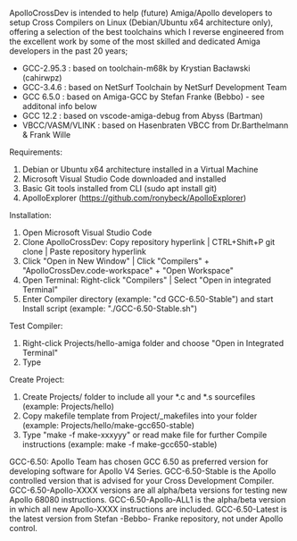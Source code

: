 ApolloCrossDev is intended to help (future) Amiga/Apollo developers to setup Cross Compilers on Linux (Debian/Ubuntu x64 architecture only), offering a selection of the best toolchains which I  reverse engineered from the excellent work by some of the most skilled and dedicated Amiga developers in the past 20 years;

* GCC-2.95.3        : based on toolchain-m68k by Krystian Bacławski (cahirwpz)
* GCC-3.4.6         : based on NetSurf Toolchain by NetSurf Development Team
* GCC 6.5.0         : based on Amiga-GCC by Stefan Franke (Bebbo) - see additonal info below
* GCC 12.2          : based on vscode-amiga-debug from Abyss (Bartman)
* VBCC/VASM/VLINK   : based on Hasenbraten VBCC from Dr.Barthelmann & Frank Wille

Requirements:
1. Debian or Ubuntu x64 architecture installed in a Virtual Machine 
2. Microsoft Visual Studio Code downloaded and installed
3. Basic Git tools installed from CLI (sudo apt install git)
4. ApolloExplorer (https://github.com/ronybeck/ApolloExplorer)

Installation:
1. Open Microsoft Visual Studio Code
2. Clone ApolloCrossDev: Copy repository hyperlink | CTRL+Shift+P git clone | Paste repository hyperlink
3. Click "Open in New Window" | Click "Compilers" + "ApolloCrossDev.code-workspace" + "Open Workspace"
4. Open Terminal: Right-click "Compilers" | Select "Open in integrated Terminal"
5. Enter Compiler directory (example: "cd GCC-6.50-Stable") and start Install script (example: "./GCC-6.50-Stable.sh")

Test Compiler:
1. Right-click Projects/hello-amiga folder and choose "Open in Integrated Terminal"
2. Type 

Create Project:
1. Create Projects/<mysource> folder to include all your *.c and *.s sourcefiles (example: Projects/hello)
2. Copy makefile template from Project/_makefiles into your folder (example: Projects/hello/make-gcc650-stable)
3. Type "make -f make-xxxyyy" or read make file for further Compile instructions (example: make -f make-gcc650-stable)

GCC-6.50:
Apollo Team has chosen GCC 6.50 as preferred version for developing software for Apollo V4 Series.
GCC-6.50-Stable is the Apollo controlled version that is advised for your Cross Development Compiler.
GCC-6.50-Apollo-XXXX versions are all alpha/beta versions for testing new Apollo 68080 instructions.
GCC-6.50-Apollo-ALL1 is the alpha/beta version in which all new Apollo-XXXX instructions are included.
GCC-6.50-Latest is the latest version from Stefan -Bebbo- Franke repository, not under Apollo control.
